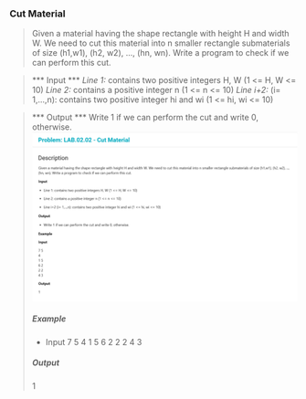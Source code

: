 ### Cut Material 
> Given a material having the shape rectangle with height H and width W.
> We need to cut this material into n smaller rectangle submaterials of size (h1,w1), (h2, w2), ..., (hn, wn).
> Write a program to check if we can perform this cut.

> *** Input ***
> *Line 1:* contains two positive integers H, W (1 <= H, W <= 10)
> *Line 2:* contains a positive integer n (1 <= n <= 10)
> *Line i+2:* (i= 1,...,n): contains two positive integer hi and wi (1 <= hi, wi <= 10)

> *** Output ***
> Write 1 if we can perform the cut and write 0, otherwise.
![cut material](image.png)
> ##### Example 
> - Input
> 7 5
> 4
> 1 5
> 6 2
> 2 2
> 4 3
> ##### Output
> 1